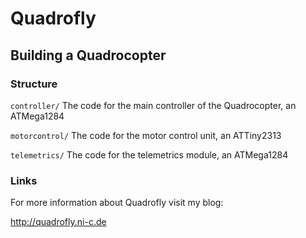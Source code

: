 # Quadrofly

## Building a Quadrocopter

### Structure ###

<p><code>controller/</code> The code for the main controller of the Quadrocopter, an ATMega1284</p>
<p><code>motorcontrol/</code> The code for the motor control unit, an ATTiny2313</p>
<p><code>telemetrics/</code> The code for the telemetrics module, an ATMega1284

### Links ###

For more information about Quadrofly visit my blog:

http://quadrofly.ni-c.de